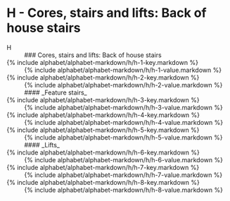 <div data-role="collapsible" data-inset="false">
	<h1 class="cart-collapsible-div">H - Cores, stairs and lifts: Back of house stairs</h1>

<dl>

<dt class="alphabet-table-key-letter">
<div markdown="1">
H
</div>
</dt>
<dd class="alphabet-table-value">
<div markdown="1">
### Cores, stairs and lifts: Back of house stairs
</div>
</dd>

<dt>
<div markdown="1">
{% include alphabet/alphabet-markdown/h/h-1-key.markdown %}
</div>
</dt>
<dd>
<div markdown="1">
{% include alphabet/alphabet-markdown/h/h-1-value.markdown %}
</div>
</dd>

<dt>
<div markdown="1">
{% include alphabet/alphabet-markdown/h/h-2-key.markdown %}
</div>
</dt>
<dd>
<div markdown="1">
{% include alphabet/alphabet-markdown/h/h-2-value.markdown %}
</div>
</dd>

<dt>
<div markdown="1">
</div>
</dt>
<dd markdown="1">
#### _Feature stairs_
</dd>

<dt>
<div markdown="1">
{% include alphabet/alphabet-markdown/h/h-3-key.markdown %}
</div>
</dt>
<dd>
<div markdown="1">
{% include alphabet/alphabet-markdown/h/h-3-value.markdown %}
</div>
</dd>

<dt>
<div markdown="1">
{% include alphabet/alphabet-markdown/h/h-4-key.markdown %}
</div>
</dt>
<dd>
<div markdown="1">
{% include alphabet/alphabet-markdown/h/h-4-value.markdown %}
</div>
</dd>

<dt>
<div markdown="1">
{% include alphabet/alphabet-markdown/h/h-5-key.markdown %}
</div>
</dt>
<dd>
<div markdown="1">
{% include alphabet/alphabet-markdown/h/h-5-value.markdown %}
</div>
</dd>

<dt>
<div markdown="1">
</div>
</dt>
<dd markdown="1">
#### _Lifts_
</dd>

<dt>
<div markdown="1">
{% include alphabet/alphabet-markdown/h/h-6-key.markdown %}
</div>
</dt>
<dd>
<div markdown="1">
{% include alphabet/alphabet-markdown/h/h-6-value.markdown %}
</div>
</dd>

<dt>
<div markdown="1">
{% include alphabet/alphabet-markdown/h/h-7-key.markdown %}
</div>
</dt>
<dd>
<div markdown="1">
{% include alphabet/alphabet-markdown/h/h-7-value.markdown %}
</div>
</dd>

<dt>
<div markdown="1">
{% include alphabet/alphabet-markdown/h/h-8-key.markdown %}
</div>
</dt>
<dd>
<div markdown="1">
{% include alphabet/alphabet-markdown/h/h-8-value.markdown %}
</div>
</dd>



</dl>

</div>